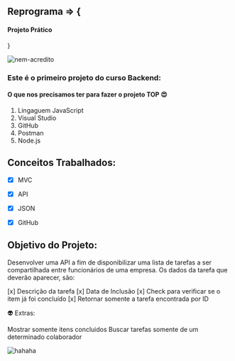 ## Reprograma => {
#### Projeto Prático
}

![nem-acredito](https://user-images.githubusercontent.com/55562709/68061721-08fcb400-fce5-11e9-8a99-8a90ae953263.gif)


### Este é o primeiro projeto do curso Backend:

#### O que nos precisamos ter para fazer o projeto TOP :heart_eyes:

1. Lingaguem JavaScript 
2. Visual Studio
3. GitHub
4. Postman 
5. Node.js


## Conceitos Trabalhados:

- [x] MVC
- [x] API
- [x] JSON
- [x] GitHub


## Objetivo do Projeto:

Desenvolver uma API a fim de disponibilizar uma lista de tarefas a ser compartilhada entre funcionários de uma empresa. Os dados da tarefa que deverão aparecer, são:

[x] Descrição da tarefa
[x] Data de Inclusão
[x] Check para verificar se o item já foi concluído
[x] Retornar somente a tarefa encontrada por ID

:alien:  Extras:

 Mostrar somente itens concluidos
 Buscar tarefas somente de um determinado colaborador
 
 

![hahaha](https://user-images.githubusercontent.com/55562709/68061861-b2dc4080-fce5-11e9-9b81-85fd5138bfca.gif)


